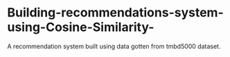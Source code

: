 # Building-recommendations-system-using-Cosine-Similarity-
A recommendation system built using data gotten from tmbd5000 dataset. 
